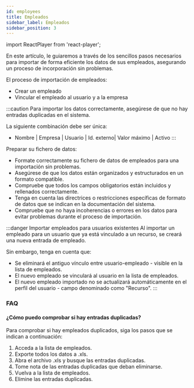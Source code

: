 ```yaml
---
id: employees
title: Empleados
sidebar_label: Empleados
sidebar_position: 3
---
```


import ReactPlayer from 'react-player';

En este artículo, le guiaremos a través de los sencillos pasos necesarios para importar de forma eficiente los datos de sus empleados, asegurando un proceso de incorporación sin problemas.

El proceso de importación de empleados:

- Crear un empleado
- Vincular el empleado al usuario y a la empresa

<ReactPlayer controls muted url='/video/import-employee.mp4' />

:::caution
Para importar los datos correctamente, asegúrese de que no hay entradas duplicadas en el sistema.

La siguiente combinación debe ser única:

- Nombre | Empresa | Usuario | Id. externo| Valor máximo | Activo
  :::

Preparar su fichero de datos:

- Formate correctamente su fichero de datos de empleados para una importación sin problemas.
- Asegúrese de que los datos están organizados y estructurados en un formato compatible.
- Compruebe que todos los campos obligatorios están incluidos y rellenados correctamente.
- Tenga en cuenta las directrices o restricciones específicas de formato de datos que se indican en la documentación del sistema.
- Compruebe que no haya incoherencias o errores en los datos para evitar problemas durante el proceso de importación.

:::danger Importar empleados para usuarios existentes
Al importar un empleado para un usuario que ya está vinculado a un recurso, se creará una nueva entrada de empleado.

Sin embargo, tenga en cuenta que:

- Se eliminará el antiguo vínculo entre usuario-empleado - visible en la lista de empleados.
- El nuevo empleado se vinculará al usuario en la lista de empleados.
- El nuevo empleado importado no se actualizará automáticamente en el perfil del usuario - campo denominado como "Recurso".
  :::

### FAQ

#### ¿Cómo puedo comprobar si hay entradas duplicadas?

Para comprobar si hay empleados duplicados, siga los pasos que se indican a continuación:

1. Acceda a la lista de empleados.
2. Exporte todos los datos a .xls.
3. Abra el archivo .xls y busque las entradas duplicadas.
4. Tome nota de las entradas duplicadas que deban eliminarse.
5. Vuelva a la lista de empleados.
6. Elimine las entradas duplicadas.

